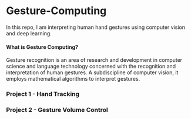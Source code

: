 # Gesture-Computing
In this repo, I am interpreting human hand gestures using computer vision and deep learning.
                           
#### What is Gesture Computing?             
Gesture recognition is an area of research and development in computer science and language technology concerned with the recognition and interpretation of human gestures. A subdiscipline of computer vision, it employs mathematical algorithms to interpret gestures.
             
### Project 1 - Hand Tracking           
### Project 2 - Gesture Volume Control            

